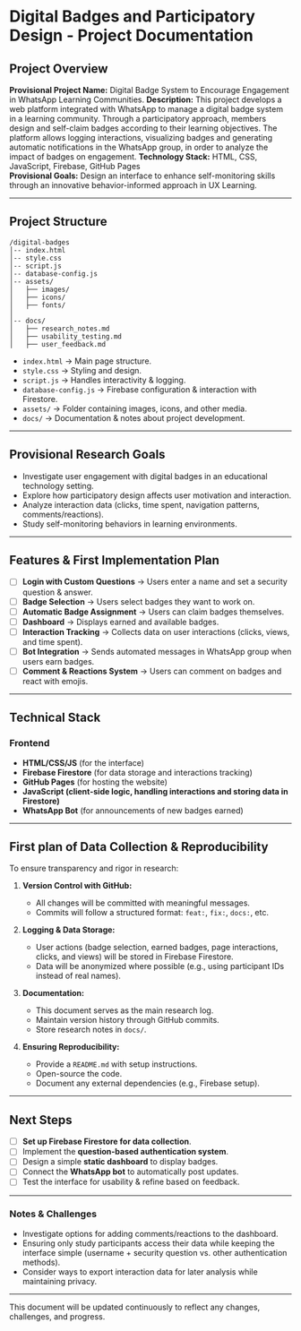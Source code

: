 # Digital Badges and Participatory Design - Project Documentation

## Project Overview
**Provisional Project Name:** Digital Badge System to Encourage Engagement in WhatsApp Learning Communities.
**Description:** This project develops a web platform integrated with WhatsApp to manage a digital badge system in a learning community. Through a participatory approach, members design and self-claim badges according to their learning objectives. The platform allows logging interactions, visualizing badges and generating automatic notifications in the WhatsApp group, in order to analyze the impact of badges on engagement.
**Technology Stack:** HTML, CSS, JavaScript, Firebase, GitHub Pages  
**Provisional Goals:** Design an interface to enhance self-monitoring skills through an innovative behavior-informed approach in UX Learning.

---
## Project Structure
```
/digital-badges
│-- index.html
│-- style.css
│-- script.js
│-- database-config.js
│-- assets/
│   ├── images/
│   ├── icons/
│   ├── fonts/
│
│-- docs/
│   ├── research_notes.md
│   ├── usability_testing.md
│   ├── user_feedback.md
```
- `index.html` → Main page structure.
- `style.css` → Styling and design.
- `script.js` → Handles interactivity & logging.
- `database-config.js` → Firebase configuration & interaction with Firestore.
- `assets/` → Folder containing images, icons, and other media.
- `docs/` → Documentation & notes about project development.

---
## Provisional Research Goals
- Investigate user engagement with digital badges in an educational technology setting.
- Explore how participatory design affects user motivation and interaction.
- Analyze interaction data (clicks, time spent, navigation patterns, comments/reactions).
- Study self-monitoring behaviors in learning environments.

---
## Features & First Implementation Plan
- [ ] **Login with Custom Questions** → Users enter a name and set a security question & answer.
- [ ] **Badge Selection** → Users select badges they want to work on.
- [ ] **Automatic Badge Assignment** → Users can claim badges themselves.
- [ ] **Dashboard** → Displays earned and available badges.
- [ ] **Interaction Tracking** → Collects data on user interactions (clicks, views, and time spent).
- [ ] **Bot Integration** → Sends automated messages in WhatsApp group when users earn badges.
- [ ] **Comment & Reactions System** → Users can comment on badges and react with emojis.

---
## Technical Stack
### **Frontend**
- **HTML/CSS/JS** (for the interface)
- **Firebase Firestore** (for data storage and interactions tracking)
- **GitHub Pages** (for hosting the website)
- **JavaScript (client-side logic, handling interactions and storing data in Firestore)**
- **WhatsApp Bot** (for announcements of new badges earned)

---
## First plan of Data Collection & Reproducibility
To ensure transparency and rigor in research:
1. **Version Control with GitHub:**
   - All changes will be committed with meaningful messages.
   - Commits will follow a structured format: `feat:`, `fix:`, `docs:`, etc.

2. **Logging & Data Storage:**
   - User actions (badge selection, earned badges, page interactions, clicks, and views) will be stored in Firebase Firestore.
   - Data will be anonymized where possible (e.g., using participant IDs instead of real names).

3. **Documentation:**
   - This document serves as the main research log.
   - Maintain version history through GitHub commits.
   - Store research notes in `docs/`.

4. **Ensuring Reproducibility:**
   - Provide a `README.md` with setup instructions.
   - Open-source the code.
   - Document any external dependencies (e.g., Firebase setup).

---

## Next Steps
- [ ] **Set up Firebase Firestore for data collection**.
- [ ] Implement the **question-based authentication system**.
- [ ] Design a simple **static dashboard** to display badges.
- [ ] Connect the **WhatsApp bot** to automatically post updates.
- [ ] Test the interface for usability & refine based on feedback.

---
### Notes & Challenges
- Investigate options for adding comments/reactions to the dashboard.
- Ensuring only study participants access their data while keeping the interface simple (username + security question vs. other authentication methods).
- Consider ways to export interaction data for later analysis while maintaining privacy.

---

This document will be updated continuously to reflect any changes, challenges, and progress.

